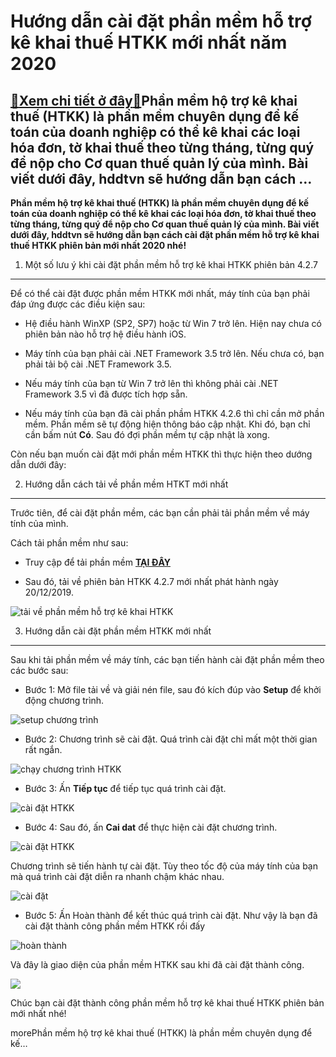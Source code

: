 Hướng dẫn cài đặt phần mềm hỗ trợ kê khai thuế HTKK mới nhất năm 2020
=====================================================================

[:gift:Xem chi tiết ở đây:gift:](https://hddtvn.com/huong-dan-cai-dat-phan-mem-ho-tro-ke-khai-thue-htkk-moi-nhat-nam-2020/)Phần mềm hộ trợ kê khai thuế (HTKK) là phần mềm chuyên dụng để kế toán của doanh nghiệp có thể kê khai các loại hóa đơn, tờ khai thuế theo từng tháng, từng quý để nộp cho Cơ quan thuế quản lý của mình. Bài viết dưới đây, hddtvn sẽ hướng dẫn bạn cách …
-----------------------------------------------------------------------------------------------------------------------------------------------------------------------------------------------------------------------------------------------------------

**Phần mềm hộ trợ kê khai thuế (HTKK) là phần mềm chuyên dụng để kế toán của doanh nghiệp có thể kê khai các loại hóa đơn, tờ khai thuế theo từng tháng, từng quý để nộp cho Cơ quan thuế quản lý của mình. Bài viết dưới đây, hddtvn sẽ hướng dẫn bạn cách cài đặt phần mềm hỗ trợ kê khai thuế HTKK phiên bản mới nhất 2020 nhé!**


1. Một số lưu ý khi cài đặt phần mềm hỗ trợ kê khai HTKK phiên bản 4.2.7
------------------------------------------------------------------------


Để có thể cài đặt được phần mềm HTKK mới nhất, máy tính của bạn phải đáp ứng được các điều kiện sau:




* Hệ điều hành WinXP (SP2, SP7) hoặc từ Win 7 trở lên. Hiện nay chưa có phiên bản nào hỗ trợ hệ điều hành iOS.

* Máy tính của bạn phải cài .NET Framework 3.5 trở lên. Nếu chưa có, bạn phải tải bộ cài .NET Framework 3.5.

* Nếu máy tính của bạn từ Win 7 trở lên thì không phải cài .NET Framework 3.5 vì đã được tích hợp sẵn.

* Nếu máy tính của bạn đã cài phần phầm HTKK 4.2.6 thì chỉ cần mở phần mềm. Phần mềm sẽ tự động hiện thông báo cập nhật. Khi đó, bạn chỉ cần bấm nút **Có**. Sau đó đợi phần mềm tự cập nhật là xong.



Còn nếu bạn muốn cài đặt mới phần mềm HTKK thì thực hiện theo dướng dẫn dưới đây:


2. Hướng dẫn cách tải về phần mềm HTKT mới nhất
-----------------------------------------------


Trước tiên, để cài đặt phần mềm, các bạn cần phải tải phần mềm về máy tính của mình.


Cách tải phần mềm như sau:




* Truy cập để tải phần mềm [**TẠI ĐÂY**](http://www.gdt.gov.vn/wps/portal/!ut/p/z1/tVPLcoIwFP2VduGSuRcTAy7VquD4dgDJhomISFVATant1zf2sepY6jhmkzkzOY-bnACHOfBUFEksZJKlYquwz1mAtG73TXc2IqzZRtuZ1nvV8ZOOHQLe54FWt2FRo49o0i6iTZujodWa6GgT4P_h44XVwDK-Cxx4mMpcrsGPl_IhzFIZpbKCRxEoXMG13GwUylYyOL7kwTIKt-IQnWl5mCzBNwyhcutME2RBNVqlRBOC1jS9bug1kxGTCfYT83IO_vcU3tmv5KLKNHyVwbiUoesa4BVJ9ApOmh126ulmV45o_XKY4riDtj6aTKYDl7SrtzqUDFC7p7yJ9L7y7Eb5HvB4my2-_lzyvN_zhir2ucwnCfNrmp3vHGdnkjdtsxq0CfV7xXtzqH1v3H_8AC6aehQ!/dz/d5/L2dBISEvZ0FBIS9nQSEh/)

* Sau đó, tải về phiên bản HTKK 4.2.7 mới nhất phát hành ngày 20/12/2019.



![tải về phần mềm hỗ trợ kê khai HTKK](https://scontent.fhan5-2.fna.fbcdn.net/v/t1.15752-9/81015886_453155098682843_4028369179764588544_n.png?_nc_cat=102&_nc_oc=AQkJbbnb1e8j5tncBs0I3z250olMMSWgD_lsyKdB9Knfp1WgQvwkM6vqr0FgSiYraKU&_nc_ht=scontent.fhan5-2.fna&oh=0a79fb027c0aaedc1ccefa36d82b3122&oe=5EAA99CA)


3. Hướng dẫn cài đặt phần mềm HTKK mới nhất
-------------------------------------------


Sau khi tải phần mềm về máy tính, các bạn tiến hành cài đặt phần mềm theo các bước sau:




* Bước 1: Mở file tải về và giải nén file, sau đó kích đúp vào **Setup** để khởi động chương trình.



![setup chương trình](https://scontent.fhan5-7.fna.fbcdn.net/v/t1.15752-9/81219121_1546530068819647_9167516592760684544_n.png?_nc_cat=100&_nc_oc=AQmYRPL2vjsK-76_dsc0nXiKFSzdvesAjdQtY3MS_eyjsvz_fAyIhDTjx1hw9lMhj84&_nc_ht=scontent.fhan5-7.fna&oh=9cf33871f9e775e882502beab9d2e4a8&oe=5E97C2B1)




* Bước 2: Chương trình sẽ cài đặt. Quá trình cài đặt chỉ mất một thời gian rất ngắn.



![chạy chương trình HTKK](https://scontent.fhan5-5.fna.fbcdn.net/v/t1.15752-9/81329891_493111088000051_2043101339818393600_n.png?_nc_cat=108&_nc_oc=AQntzAKuOkLu-0hxqP_0HYr6R6zK0JB6dSw30vkk5-jprsvl-hvTQxQWnBjthqbA8Mg&_nc_ht=scontent.fhan5-5.fna&oh=679fccbdc3bb6611072448e9708d56fc&oe=5EB135D0)




* Bước 3: Ấn **Tiếp tục** để tiếp tục quá trình cài đặt.



![cài đặt HTKK](https://scontent.fhan5-5.fna.fbcdn.net/v/t1.15752-9/82116861_476399139742439_8720087885073612800_n.png?_nc_cat=101&_nc_oc=AQmZROTk5Qd9FdawOYIPFewyjBU6Qr0fxpKeM9wTlkbeGlS7bO-wZhp0YG8tmYzOhCo&_nc_ht=scontent.fhan5-5.fna&oh=43c787dbfc37a6bef1f52725a9a26239&oe=5EAE3213)




* Bước 4: Sau đó, ấn **Cai dat** để thực hiện cài đặt chương trình.



![cài đặt HTKK](https://scontent.fhan5-6.fna.fbcdn.net/v/t1.15752-9/82248509_3049732078370984_2476548077826080768_n.png?_nc_cat=105&_nc_oc=AQkfu0ErUVj2y9cVNHjNXFW-Hz4IpzN-CCgUDAjp12ORtJP4ukuNwGtYM-UYViaIFwM&_nc_ht=scontent.fhan5-6.fna&oh=eef54f1e16485eece2fcf3a52b593973&oe=5EB36CB4)


Chương trình sẽ tiến hành tự cài đặt. Tùy theo tốc độ của máy tính của bạn mà quá trình cài đặt diễn ra nhanh chậm khác nhau.


![cài đặt](https://scontent.fhan5-3.fna.fbcdn.net/v/t1.15752-9/80954592_2882751465097953_8211700088079122432_n.png?_nc_cat=111&_nc_oc=AQmctot3MA7he0PL6ib21r3DRAzt7CSTK4_btaB1xt2yBmT6iOrZtZ-fwr9TCVe1bZs&_nc_ht=scontent.fhan5-3.fna&oh=9833afb083bd0981f69ffe09cf756b85&oe=5EAF35FA)




* Bước 5: Ấn Hoàn thành để kết thúc quá trình cài đặt. Như vậy là bạn đã cài đặt thành công phần mềm HTKK rồi đấy



![hoàn thành](https://scontent.fhan5-4.fna.fbcdn.net/v/t1.15752-9/80813407_779794345839572_7947934356746534912_n.png?_nc_cat=104&_nc_oc=AQk2LGPKYIP0moNeVBbMNK4Zyv2mEL6TCuf3_lNucA6MHWtTOptnJgLevkSD8Bjtbs8&_nc_ht=scontent.fhan5-4.fna&oh=a9af21fa1f7436d54c8a68577a86acc1&oe=5E9EF818)


Và đây là giao diện của phần mềm HTKK sau khi đã cài đặt thành công.


![](https://scontent.fhan5-2.fna.fbcdn.net/v/t1.15752-9/81445521_1882556521889271_633067137069481984_n.png?_nc_cat=102&_nc_oc=AQmHxSJIilVYXX8CWCwvVwQB3kB-emxbi5J9FWCl1PuJwvNlc4NVjComudMUlSFUk1I&_nc_ht=scontent.fhan5-2.fna&oh=17bef51b6ab9ee8ebec65b14eee1741a&oe=5EA3012F)


Chúc bạn cài đặt thành công phần mềm hỗ trợ kê khai thuế HTKK phiên bản mới nhất nhé!



morePhần mềm hộ trợ kê khai thuế (HTKK) là phần mềm chuyên dụng để kế…

